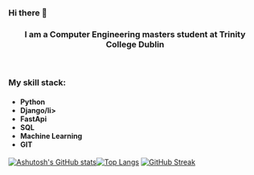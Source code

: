 ### Hi there 👋

<!--
**Ashutosh2302/Ashutosh2302** is a ✨ _special_ ✨ repository because its `README.md` (this file) appears on your GitHub profile.

Here are some ideas to get you started:

- 🔭 I’m currently working on ...
- 🌱 I’m currently learning ...
- 👯 I’m looking to collaborate on ...
- 🤔 I’m looking for help with ...
- 💬 Ask me about ...
- 📫 How to reach me: ...
- 😄 Pronouns: ...
- ⚡ Fun fact: ...
-->
<h3 align="center">I am a Computer Engineering masters student at Trinity College Dublin</h3>

<br/>

<!-- <h4 align="center">Ever since I was a kid, I'd always wondered how things work on the internet which made me eager to learn something about how the internet works and that's when I learned to create web pages for the first time. Gradually, learned full-stack Web Development practicing various courses on the online platform.</h4>

<p align="center">
  <img src="coder.gif" alt="animated" height="350px" width="500px"/>
</p> -->


<!-- <h4 align="center">This passion carried me to my education in the field of Computer Engineering at Trinity College Dublin and Thapar Institute. And it was here when I learned how much there was yet to learn. Which later drove me towards Artificial Intelligence. So, I've started learning Deep Learning and Computer Vision aswell.</h4>
<br/>
<br/> -->
<h3 align="left">My skill stack:</h3>


<h4 align=""><ul>
  <li>Python</li>
  <li>Django/li>
  <li>FastApi</li>
  <li>SQL</li>
  <li>Machine Learning</li>
  <li>GIT</li>
</ul>
</h4>


[![Ashutosh's GitHub stats](https://github-readme-stats.vercel.app/api?username=Ashutosh2302&show_icons=true&theme=radical)](https://github.com/anuraghazra/github-readme-stats)[![Top Langs](https://github-readme-stats.vercel.app/api/top-langs/?username=Ashutosh2302&show_icons=true&theme=radical)](https://github.com/anuraghazra/github-readme-stats)
[![GitHub Streak](https://github-readme-streak-stats.herokuapp.com/?user=Ashutosh2302&show_icons=true&theme=radical)](https://git.io/streak-stats) 
